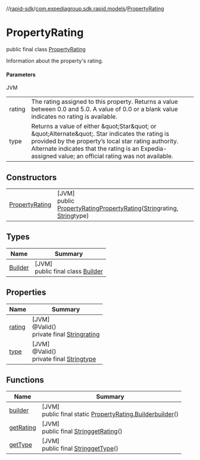 //[rapid-sdk](../../../index.md)/[com.expediagroup.sdk.rapid.models](../index.md)/[PropertyRating](index.md)

# PropertyRating

public final class [PropertyRating](index.md)

Information about the property's rating.

#### Parameters

JVM

| | |
|---|---|
| rating | The rating assigned to this property. Returns a value between 0.0 and 5.0. A value of 0.0 or a blank value indicates no rating is available. |
| type | Returns a value of either \&quot;Star\&quot; or \&quot;Alternate\&quot;. Star indicates the rating is provided by the property’s local star rating authority. Alternate indicates that the rating is an Expedia-assigned value; an official rating was not available. |

## Constructors

| | |
|---|---|
| [PropertyRating](-property-rating.md) | [JVM]<br>public [PropertyRating](index.md)[PropertyRating](-property-rating.md)([String](https://docs.oracle.com/javase/8/docs/api/java/lang/String.html)rating, [String](https://docs.oracle.com/javase/8/docs/api/java/lang/String.html)type) |

## Types

| Name | Summary |
|---|---|
| [Builder](-builder/index.md) | [JVM]<br>public final class [Builder](-builder/index.md) |

## Properties

| Name | Summary |
|---|---|
| [rating](index.md#-408073076%2FProperties%2F700308213) | [JVM]<br>@Valid()<br>private final [String](https://docs.oracle.com/javase/8/docs/api/java/lang/String.html)[rating](index.md#-408073076%2FProperties%2F700308213) |
| [type](index.md#796691599%2FProperties%2F700308213) | [JVM]<br>@Valid()<br>private final [String](https://docs.oracle.com/javase/8/docs/api/java/lang/String.html)[type](index.md#796691599%2FProperties%2F700308213) |

## Functions

| Name | Summary |
|---|---|
| [builder](builder.md) | [JVM]<br>public final static [PropertyRating.Builder](-builder/index.md)[builder](builder.md)() |
| [getRating](get-rating.md) | [JVM]<br>public final [String](https://docs.oracle.com/javase/8/docs/api/java/lang/String.html)[getRating](get-rating.md)() |
| [getType](get-type.md) | [JVM]<br>public final [String](https://docs.oracle.com/javase/8/docs/api/java/lang/String.html)[getType](get-type.md)() |
